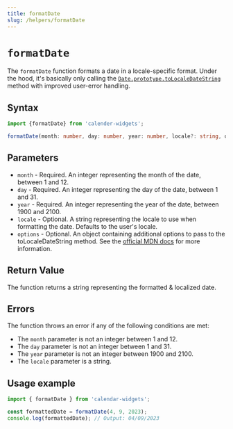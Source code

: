 ```yaml
---
title: formatDate
slug: /helpers/formatDate
---
```


# `formatDate` 
The `formatDate` function formats a date in a locale-specific format. Under the hood, it's basically only calling the [`Date.prototype.toLocaleDateString`](https://developer.mozilla.org/en-US/docs/Web/JavaScript/Reference/Global_Objects/Date/toLocaleDateString) method with improved user-error handling.

## Syntax
```ts
import {formatDate} from 'calender-widgets';

formatDate(month: number, day: number, year: number, locale?: string, options?: Intl.DateTimeFormatOptions);
```

## Parameters
- `month` - Required. An integer representing the month of the date, between 1 and 12.
- `day` - Required. An integer representing the day of the date, between 1 and 31.
- `year` - Required. An integer representing the year of the date, between 1900 and 2100.
- `locale` - Optional. A string representing the locale to use when formatting the date. Defaults to the user's locale.
- `options` - Optional. An object containing additional options to pass to the toLocaleDateString method. See the [official MDN docs](https://developer.mozilla.org/en-US/docs/Web/JavaScript/Reference/Global_Objects/Date/toLocaleDateString) for more information.

## Return Value
The function returns a string representing the formatted & localized date.

## Errors
The function throws an error if any of the following conditions are met:

- The `month` parameter is not an integer between 1 and 12.
- The `day` parameter is not an integer between 1 and 31.
- The `year` parameter is not an integer between 1900 and 2100.
- The `locale` parameter is a string.

## Usage example

```js
import { formatDate } from 'calendar-widgets';

const formattedDate = formatDate(4, 9, 2023);
console.log(formattedDate); // Output: 04/09/2023
```
